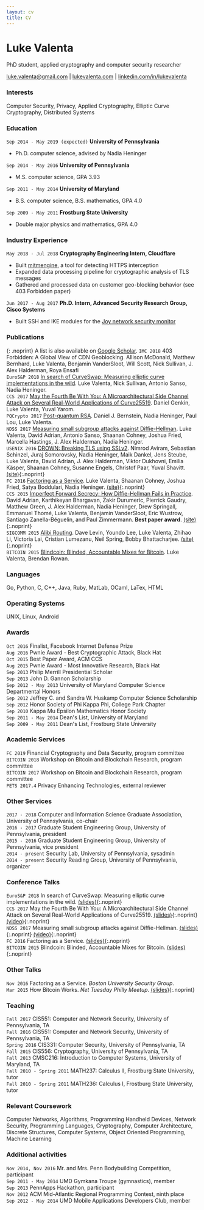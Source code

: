 ```yaml
---
layout: cv
title: CV
---
```

# Luke Valenta
PhD student, applied cryptography and computer security researcher

<div id="webaddress">
<a href="mailto:luke.valenta@gmail.com">luke.valenta@gmail.com</a>
| <a href="https://lukevalenta.com">lukevalenta.com</a>
| <a href="https://linkedin.com/in/lukevalenta">linkedin.com/in/lukevalenta</a>
</div>

### Interests
Computer Security, Privacy, Applied Cryptography, Elliptic Curve Cryptography, Distributed Systems

### Education

`Sep 2014 - May 2019 (expected)`
__University of Pennsylvania__
- Ph.D. computer science, advised by Nadia Heninger

`Sep 2014 - May 2016`
__University of Pennsylvania__
- M.S. computer science, GPA 3.93

`Sep 2011 - May 2014`
__University of Maryland__
- B.S. computer science, B.S. mathematics, GPA 4.0

`Sep 2009 - May 2011`
__Frostburg State University__
- Double major physics and mathematics, GPA 4.0

### Industry Experience

`May 2018 - Jul 2018`
__Cryptography Engineering Intern, Cloudflare__
- Built [mitmengine](https://github.com/cloudflare/mitmengine), a tool for detecting HTTPS interception
- Expanded data processing pipeline for cryptographic analysis of TLS messages
- Gathered and processed data on customer geo-blocking behavior (see 403 Forbidden paper)

`Jun 2017 - Aug 2017`
__Ph.D. Intern, Advanced Security Research Group, Cisco Systems__
- Built SSH and IKE modules for the [Joy network security monitor](https://github.com/cisco/joy)

### Publications

{: .noprint}
A list is also available on [Google Scholar](https://scholar.google.com/citations?user=bgs6DjkAAAAJ).
`IMC 2018`
403 Forbidden: A Global View of CDN Geoblocking. Allison McDonald, Matthew Bernhard, Luke Valenta, Benjamin VanderSloot, Will Scott, Nick Sullivan, J. Alex Halderman, Roya Ensafi
<br>
`EuroS&P 2018`
[In search of CurveSwap: Measuring elliptic curve implementations in the wild](https://eprint.iacr.org/2018/298.pdf).
Luke Valenta, Nick Sullivan, Antonio Sanso, Nadia Heninger.
<br>
`CCS 2017`
[May the Fourth Be With You: A Microarchitectural Side Channel Attack on Several Real-World Applications of Curve25519](https://eprint.iacr.org/2017/806.pdf).
Daniel Genkin, Luke Valenta, Yuval Yarom.
<br>
`PQCrypto 2017`
[Post-quantum RSA](https://cr.yp.to/papers/pqrsa-20170419.pdf).
Daniel J. Bernstein, Nadia Heninger, Paul Lou, Luke Valenta.
<br>
`NDSS 2017`
[Measuring small subgroup attacks against Diffie-Hellman](https://eprint.iacr.org/2016/995).
Luke Valenta, David Adrian, Antonio Sanso, Shaanan Cohney, Joshua Fried, Marcella Hastings, J. Alex Halderman, Nadia Heninger.
<br>
`USENIX 2016`
[DROWN: Breaking TLS using SSLv2](https://drownattack.com/drown-attack-paper.pdf).
Nimrod Aviram, Sebastian Schinzel, Juraj Somorovsky, Nadia Heninger, Maik Dankel, Jens Steube, Luke Valenta, David Adrian, J. Alex Halderman, Viktor Dukhovni, Emilia K&auml;sper, Shaanan Cohney, Susanne Engels, Christof Paar, Yuval Shavitt.
[(site)](https://drownattack.com/){:.noprint}
<br>
`FC 2016`
[Factoring as a Service](https://eprint.iacr.org/2015/1000).
Luke Valenta, Shaanan Cohney, Joshua Fried, Satya Boddulari, Nadia Heninger.
[(site)](http://seclab.upenn.edu/projects/faas/){:.noprint}
<br>
`CCS 2015`
[Imperfect Forward Secrecy: How Diffie-Hellman Fails in Practice](https://weakdh.org/imperfect-forward-secrecy-ccs15.pdf).
David Adrian, Karthikeyan Bhargavan, Zakir Durumeric, Pierrick Gaudry, Matthew Green, J. Alex Halderman, Nadia Heninger, Drew Springall, Emmanuel Thom&eacute;, Luke Valenta, Benjamin VanderSloot, Eric Wustrow, Santiago Zanella-B&eacute;guelin, and Paul Zimmermann.
__Best paper award__.
[(site)](https://weakdh.org/){:.noprint}
<br>
`SIGCOMM 2015`
[Alibi Routing](http://conferences.sigcomm.org/sigcomm/2015/pdf/papers/p611.pdf).
Dave Levin, Youndo Lee, Luke Valenta, Zhihao Li, Victoria Lai, Cristian Lumezanu, Neil Spring, Bobby Bhattacharjee.
[(site)](https://alibi.cs.umd.edu/){:.noprint}
<br>
`BITCOIN 2015`
[Blindcoin: Blinded, Accountable Mixes for Bitcoin](http://fc15.ifca.ai/preproceedings/bitcoin/paper_3.pdf).
Luke Valenta, Brendan Rowan.

### Languages
Go, Python, C, C++, Java, Ruby, MatLab, OCaml, LaTex, HTML

### Operating Systems
UNIX, Linux, Android

### Awards
`Oct 2016` Finalist, Facebook Internet Defense Prize
<br>
`Aug 2016` Pwnie Award - Best Cryptographic Attack, Black Hat
<br>
`Oct 2015` Best Paper Award, ACM CCS
<br>
`Aug 2015` Pwnie Award - Most Innovative Research, Black Hat
<br>
`Sep 2013` Philip Merrill Presidential Scholar
<br>
`Sep 2013` John D. Gannon Scholarship
<br>
`Sep 2012 - May 2013` University of Maryland Computer Science Departmental Honors
<br>
`Sep 2012` Jeffrey C. and Sandra W. Huskamp Computer Science Scholarship
<br>
`Sep 2012` Honor Society of Phi Kappa Phi, College Park Chapter
<br>
`Sep 2010` Kappa Mu Epsilon Mathematics Honor Society
<br>
`Sep 2011 - May 2014` Dean's List, University of Maryland
<br>
`Sep 2009 - May 2011` Dean's List, Frostburg State University
<br>

### Academic Services
`FC 2019` Financial Cryptography and Data Security, program committee
<br>
`BITCOIN 2018` Workshop on Bitcoin and Blockchain Research, program committee
<br>
`BITCOIN 2017` Workshop on Bitcoin and Blockchain Research, program committee
<br>
`PETS 2017.4` Privacy Enhancing Technologies, external reviewer
<br>

### Other Services
`2017 - 2018` Computer and Information Science Graduate Association, University of Pennsylvania, co-chair
<br>
`2016 - 2017` Graduate Student Engineering Group, University of Pennsylvania, president
<br>
`2015 - 2016` Graduate Student Engineering Group, University of Pennsylvania, vice president
<br>
`2014 - present` Security Lab, University of Pennsylvania, sysadmin
<br>
`2014 - present` Security Reading Group, University of Pennsylvania, organizer
<br>

### Conference Talks
`EuroS&P 2018` In search of CurveSwap: Measuring elliptic curve implementations in the wild.
[(slides)](assets/files/curveswap-slides.pdf){:.noprint}
<br>
`CCS 2017` May the Fourth Be With You: A Microarchitectural Side Channel Attack on Several Real-World Applications of Curve25519.
[(slides)](https://drive.google.com/open?id=1kMD0agLVTF9L9U2Xufw9tHNiMF_ON2Kl){:.noprint}
[(video)](https://www.youtube.com/watch?v=22IT3pPsQZw&feature=youtu.be){:.noprint}
<br>
`NDSS 2017` Measuring small subgroup attacks against Diffie-Hellman.
[(slides)](assets/files/subgroup-slides.pdf){:.noprint}
[(video)](https://www.youtube.com/watch?v=noFbyPHXY0A&feature=youtu.be){:.noprint}
<br>
`FC 2016` Factoring as a Service.
[(slides)](assets/files/faas-slides.pdf){:.noprint}
<br>
`BITCOIN 2015` Blindcoin: Blinded, Accountable Mixes for Bitcoin.
[(slides)](https://docs.google.com/presentation/d/1MalB0CkNFPI6d3zIolViwhJ_0bwYbur9QBl764n1Jww/pub?slide=id.p){:.noprint}
<br>

### Other Talks
`Nov 2016` Factoring as a Service. *Boston University Security Group*.
<br>
`Mar 2015` How Bitcoin Works. *Net Tuesday Philly Meetup*.
[(slides)](https://goo.gl/e4KcIP){:.noprint}
<br>

### Teaching
`Fall 2017` CIS551: Computer and Network Security, University of Pennsylvania, TA
<br>
`Fall 2016` CIS551: Computer and Network Security, University of Pennsylvania, TA
<br>
`Spring 2016` CIS331: Computer Security, University of Pennsylvania, TA
<br>
`Fall 2015` CIS556: Cryptography, University of Pennsylvania, TA
<br>
`Fall 2013` CMSC216: Introduction to Computer Systems, University of Maryland, TA
<br>
`Fall 2010 - Spring 2011` MATH237: Calculus II, Frostburg State University, tutor
<br>
`Fall 2010 - Spring 2011` MATH236: Calculus I, Frostburg State University, tutor
<br>

### Relevant Coursework
Computer Networks, Algorithms, Programming Handheld Devices, Network Security,
Programming Languages, Cryptography, Computer Architecture, Discrete Structures,
Computer Systems, Object Oriented Programming, Machine Learning

### Additional activities
`Nov 2014, Nov 2016` Mr. and Mrs. Penn Bodybuilding Competition, participant
<br>
`Sep 2011 - May 2014` UMD Gymkana Troupe (gymnastics), member
<br>
`Sep 2013` PennApps Hackathon, participant
<br>
`Nov 2012` ACM Mid-Atlantic Regional Programming Contest, ninth place
<br>
`Sep 2012 - May 2014` UMD Mobile Applications Developers Club, member
<br>
